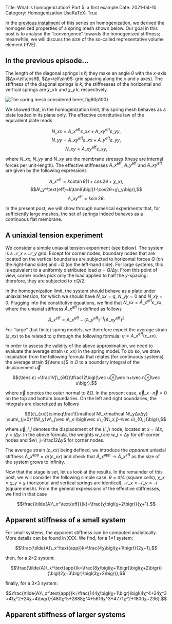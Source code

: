 Title: What is homogenization? Part 5: a first example
Date: 2021-04-10
Category: Homogenization
UseKaTeX: True

In the [previous instalment]({filename}20201208-What_is_homogenization-04.md) of
this series on homogenization, we derived the homogenized properties of a spring
mesh shown below. Our goal in this post is to analyse the “convergence” towards
the homogenized stiffness; meanwhile, we will discuss the size of the so-called
representative volume element (RVE).

## In the previous episode…

The length of the diagonal springs is $\ell$; they make an angle $θ$ with the
$x$-axis ($Δx=\ell\cosθ$, $Δy=\ell\sinθ$: grid spacing along the $x$ and $y$
axes). The stiffness of the diagonal springs is $k$; the stiffnesses of the
horizontal and vertical springs are $χ\_x\,k$ and $χ\_y\,k$, respectively.

![The spring mesh considered here]({static}What_is_homogenization/spring_mesh.png){.fig60p100}

We showed that, in the homogenization limit, this spring mesh behaves as a plate
loaded in its plane only. The effective constitutive law of the equivalent plate
reads

$$N\_{xx}=A\_x^\text{eff}ε\_{xx}+A\_{xy}^\text{eff}ε\_{yy},$$
$$N\_{yy}=A\_{xy}^\text{eff}ε\_{xx}+A\_y^\text{eff}ε\_{yy},$$
$$N\_{xy}=A\_{xy}^\text{eff}ε\_{xy},$$

where $N\_{xx}$, $N\_{yy}$ and $N\_{xy}$ are the membrane stresses (these are
internal forces per unit-length). The effective stiffnesses $A\_x^\text{eff}$,
$A\_y^\text{eff}$ and $A\_{xy}^\text{eff}$ are given by the following
expressions

$$A\_x^\text{eff}=k\operatorname{cotan}θ\bigl(1+\cos2θ+χ\_x\bigr),$$
$$A\_y^\text{eff}=k\tanθ\bigl(1-\cos2θ+χ\_y\bigr),$$
$$A\_{xy}^\text{eff}=k\sin2θ.$$

In the present post, we will show through numerical experiments that, for
sufficiently large meshes, the set of springs indeed behaves as a continuous
flat membrane.

## A uniaxial tension experiment

We consider a simple uniaxial tension experiment (see below). The system is a
$\mathcal N\_x×\mathcal N\_y$ grid. Except for corner nodes, boundary nodes that
are located on the vertical boundaries are subjected to horizontal forces $Q$
(on the right-hand side) and $-Q$ (on the left-hand side). For large systems,
this is equivalent to a uniformly distributed load $q=Q/Δy$. From this point of
view, corner nodes pick only the load applied to half the $y$-spacing:
therefore, they are subjected to $±Q/2$.

In the homogenization limit, the system should behave as a plate under uniaxial
tension, for which we should have $N\_{xx}=q$, $N\_{yy}=0$ and
$N\_{xy}=0$. Plugging into the constitutive equations, we find that
$N\_{xx}=\tilde{A}\_x^\text{eff}ε\_{xx}$, where the uniaxial stiffness
$\tilde{A}\_x^\text{eff}$ is defined as follows

$$\tilde{A}\_x^\text{eff}
=A\_x^\text{eff}-\bigl(A\_y^\text{eff}\bigr)^{-1}\bigl(A\_{xy}^\text{eff}\bigr)^2$$

For “large” (but finite) spring models, we therefore expect the average strain
$⟨ε\_{xx}⟩$ to be related to $q$ through the following formula:
$q=A\_x^\text{eff}⟨ε\_{xx}⟩$.

In order to assess the validity of the above approximation, we need to evaluate
the average strain $⟨ε\_{xx}⟩$ in the spring model. To do so, we draw
inspiration from the following formula that relates (for continuous systems) the
average strain $⟨\tens ε⟩$ in $Ω$ to a boundary integral of the displacement
$\vec u$

$$⟨\tens ε⟩ =\frac1V∫\_{∂Ω}\tfrac12\bigl(\vec u⊗\vec n+\vec n⊗\vec u\bigr),$$

where $\vec n$ denotes the outer normal to $∂Ω$. In the present case, $\vec
e\_x⋅\vec n=0$ on the top and bottom boundaries. On the left and right
boundaries, the integrals are discretized as follows

$$⟨ε\_{xx}⟩\simeq\frac1{\mathcal N\_x\mathcal N\_yΔxΔy}
\sum\_{j=0}^{N\_y}w\_j\vec e\_x⋅\bigl(\vec u\_{N\_x,j}-\vec u\_{0, j}\bigr),$$

where $\vec u\_{i,j}$ denotes the displacement of the $(i, j)$ node, located at
$x=iΔx$, $y=jΔy$. In the above formula, the weights $w\_j$ are $w\_j=Δy$ for
off-corner nodes and $w\_j=\frac12Δy$ for corner nodes.

The average strain $⟨ε\_{xx}⟩$ being defined, we introduce the *apparent*
uniaxial stiffness $\tilde{A}\_{x}^{\text{app}}=q/⟨ε\_{xx}⟩$ and check that
$\tilde{A}\_{x}^{\text{app}}→\tilde{A}\_x^{\text{eff}}$ as the size of the
system grows to infinity.

Now that the stage is set, let us look at the results. In the remainder of this
post, we will consider the following simple case: $θ=π/4$ (square cells),
$χ\_x=χ\_y=χ$ (horizontal and vertical springs are identical), $\mathcal
N\_x=\mathcal N\_y=\mathcal N$ (square mesh). From the general expressions of
the effective stiffnesses, we find in that case

$$\frac{\tilde{A}\_x^\text{eff}}{k}=\frac{χ\bigl(χ+2\bigr)}{χ+1}.$$

## Apparent stiffness of a small system

For small systems, the apparent stiffness can be computed analytically. More
details can be found in XXX. We find, for a 1×1 system:

$$\frac{\tilde{A}\_x^\text{app}}k=\frac{4χ\bigl(χ+1\bigr)}{2χ+1},$$

then, for a 2×2 system:

$$\frac{\tilde{A}\_x^\text{app}}k=\frac{8χ\bigl(χ+1\bigr)\bigl(χ+2\bigr)}{\bigl(2χ+3\bigr)\bigl(3χ+2\bigr)},$$

finally, for a 3×3 system:

$$\frac{\tilde{A}\_x^\text{app}}k=\frac{144χ\bigl(χ+1\bigr)\bigl(4χ^4+24χ^3+41χ^2+24χ+4\bigr)}{480χ^5+2888χ^4+5616χ^3+4771χ^2+1800χ+236}.$$

## Apparent stiffness of larger systems


<!-- Local Variables: -->
<!-- fill-column: 80 -->
<!-- coding: utf-8 -->
<!-- End: -->
